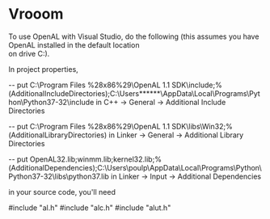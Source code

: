 # Vrooom

To use OpenAL with Visual Studio, do the following (this 
assumes you have OpenAL installed in the default location  
on drive C:). 

In project properties, 

-- put
C:\Program Files %28x86%29\OpenAL 1.1 SDK\include;%(AdditionalIncludeDirectories);C:\Users\******\AppData\Local\Programs\Python\Python37-32\include
   in
C++ -> General -> Additional Include Directories

-- put 
C:\Program Files %28x86%29\OpenAL 1.1 SDK\libs\Win32;%(AdditionalLibraryDirectories)
   in
Linker -> General -> Additional Library Directories

-- put
OpenAL32.lib;winmm.lib;kernel32.lib;%(AdditionalDependencies);C:\Users\poulp\AppData\Local\Programs\Python\Python37-32\libs\python37.lib 
   in
Linker -> Input -> Additional Dependencies 

in your source code, you'll need 


#include "al.h" 
#include "alc.h" 
#include "alut.h"
